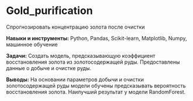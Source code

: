 # Gold_purification
Спрогнозировать концентрацию золота после очистки

**Навыки и инструменты:**
Python, Pandas, Scikit-learn, Matplotlib, Numpy, машинное обучение

**Задачи:**
Создать модель, предсказывающую коэффициент восстановления золота из золотосодержащей руды. Предоставлены данные о добыче и очистке руды.

**Выводы:**
На основании параметров добычи и очистки золотосодержащей руды модели обучены предсказывать вероятность восстановления золота. Наилучший результат у модели RandomForest.
